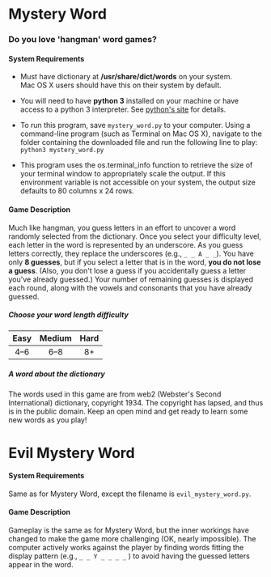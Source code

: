 # Mystery Word

### Do you love 'hangman' word games?

#### System Requirements

* Must have dictionary at **/usr/share/dict/words** on your system. Mac&nbsp;OS&nbsp;X users should have this on their system by default.

* You will need to have **python&nbsp;3** installed on your machine or have access to a python&nbsp;3 interpreter. See [python's site](https://www.python.org/) for details.

* To run this program, save `mystery_word.py` to your computer. Using a command-line program (such as Terminal on Mac&nbsp;OS&nbsp;X), navigate to the folder containing the downloaded file and run the following line to play: `python3 mystery_word.py`

* This program uses the os.terminal_info function to retrieve the size of your terminal window to appropriately scale the output. If this environment variable is not accessible on your system, the output size defaults to 80 columns x 24 rows.

#### Game Description
Much like hangman, you guess letters in an effort to uncover a word randomly selected from the dictionary. Once you select your difficulty level, each letter in the word is represented by an underscore. As you guess letters correctly, they replace the underscores (e.g., `_ _ A _ _`). You have only **8 guesses**, but if you select a letter that is in the word, **you do not lose a guess**. (Also, you don't lose a guess if you accidentally guess a letter you've already guessed.) Your number of remaining guesses is displayed each round, along with the vowels and consonants that you have already guessed.

##### Choose your word length difficulty
Easy | Medium | Hard
|:---:|:---:|:---:|
4–6 | 6–8 | 8+

##### A word about the dictionary
The words used in this game are from web2 (Webster's Second International) dictionary, copyright 1934. The copyright has lapsed, and thus is in the public domain. Keep an open mind and get ready to learn some new words as you play!

# Evil Mystery Word

#### System Requirements
Same as for Mystery Word, except the filename is `evil_mystery_word.py`.

#### Game Description
Gameplay is the same as for Mystery Word, but the inner workings have changed to make the game more challenging (OK, nearly impossible). The computer actively works against the player by finding words fitting the display pattern (e.g., `_ _ Y _ _ _ _` ) to avoid having the guessed letters appear in the word.
